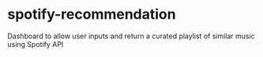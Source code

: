 # spotify-recommendation
Dashboard to allow user inputs and return a curated playlist of similar music using Spotify API
